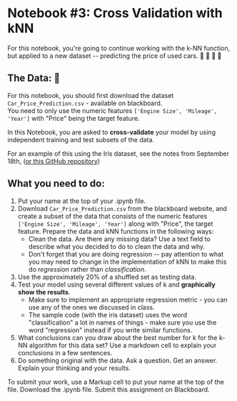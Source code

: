 # Notebook #3: Cross Validation with kNN

For this notebook, you're going to continue working with the k-NN function, but applied to a new dataset -- predicting the price of used cars. :articulated_lorry: :red_car: :taxi: :bus:

## The Data: :blue_car:

For this notebook, you should first download the dataset `Car_Price_Prediction.csv` - available on blackboard.  
You need to only use the numeric features `['Engine Size', 'Mileage', 'Year']` with "Price" being the target feature.

In this Notebook, you are asked to **cross-validate** your model by using independent training and test subsets of the data. 

For an example of this using the Iris dataset, see the notes from September 18th, ([or this GitHub repository](https://github.com/urness/CS167Fall2025/blob/main/Day08_Metrics_and_Testing.ipynb))

## What you need to do: 
1. Put your name at the top of your .ipynb file.
2. Download `Car_Price_Prediction.csv` from the blackboard website, and create a subset of the data that consists of the numeric features `['Engine Size', 'Mileage', 'Year']` along with "Price", the target feature. Prepare the data and kNN functions in the following ways:
    - Clean the data. Are there any missing data? Use a text field to describe what you decided to do to clean the data and why.
    - Don't forget that you are doing regression -- pay attention to what you may need to change in the implementation of kNN to make this do *regression* rather than *classification*.
3. Use the approximately 20% of a shuffled set as testing data. 
4. Test your model using several different values of k and **graphically show the results**.
    - Make sure to implement an appropriate regression metric - you can use any of the ones we discussed in class. 
    - The sample code (with the iris dataset) uses the word "classification" a lot in names of things - make sure you use the word "regression" instead if you write similar functions.
5. What conclusions can you draw about the best number for k for the k-NN algorithm for this data set? Use a markdown cell to explain your conclusions in a few sentences.
6. Do something original with the data. Ask a question. Get an answer. Explain your thinking and your results.

To submit your work, use a Markup cell to put your name at the top of the file. Download the .ipynb file. Submit this assignment on Blackboard.

